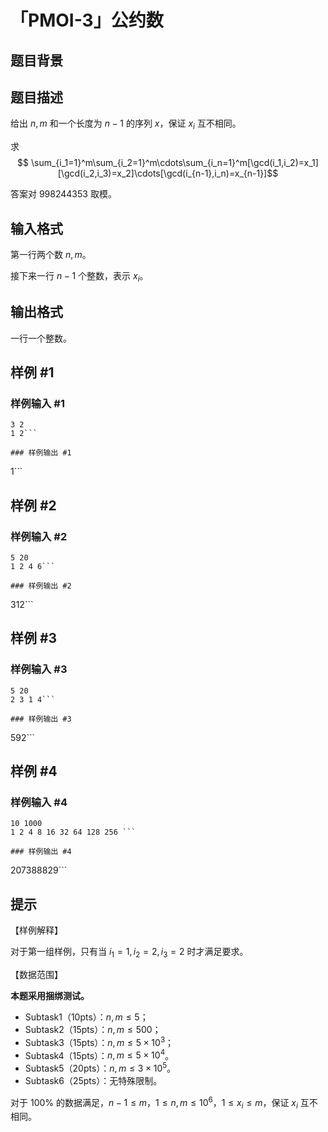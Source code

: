 # 「PMOI-3」公约数

## 题目背景



## 题目描述

给出 $n,m$ 和一个长度为 $n-1$ 的序列 $x$，保证 $x_i$ 互不相同。

求
$$
\sum_{i_1=1}^m\sum_{i_2=1}^m\cdots\sum_{i_n=1}^m[\gcd(i_1,i_2)=x_1][\gcd(i_2,i_3)=x_2]\cdots[\gcd(i_{n-1},i_n)=x_{n-1}]$$

答案对 $998244353$ 取模。

## 输入格式

第一行两个数 $n,m$。

接下来一行 $n-1$ 个整数，表示 $x_i$。

## 输出格式

一行一个整数。

## 样例 #1

### 样例输入 #1
```
3 2
1 2```

### 样例输出 #1

```
1```

## 样例 #2

### 样例输入 #2
```
5 20
1 2 4 6```

### 样例输出 #2

```
312```

## 样例 #3

### 样例输入 #3
```
5 20
2 3 1 4```

### 样例输出 #3

```
592```

## 样例 #4

### 样例输入 #4
```
10 1000
1 2 4 8 16 32 64 128 256 ```

### 样例输出 #4

```
207388829```

## 提示

【样例解释】

对于第一组样例，只有当 $i_1=1,i_2=2,i_3=2$ 时才满足要求。

【数据范围】

**本题采用捆绑测试。**

- Subtask1（10pts）：$n,m\le 5$；
- Subtask2（15pts）：$n,m\le500$；
- Subtask3（15pts）：$n,m\le 5\times 10^3$；
- Subtask4（15pts）：$n,m\le 5\times 10^4$。
- Subtask5（20pts）：$n,m\le 3\times 10^5$。
- Subtask6（25pts）：无特殊限制。

对于 $100\%$ 的数据满足，$n-1\le m$，$1\le n,m\le 10^6$，$1\le x_i\le m$，保证 $x_i$ 互不相同。
